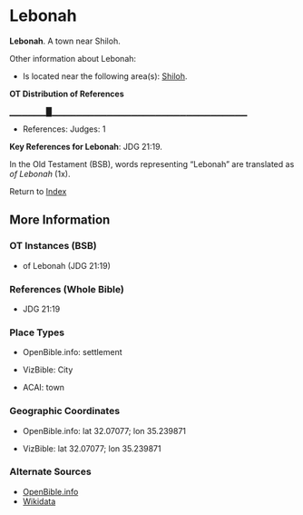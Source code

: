 # Lebonah
**Lebonah**. 
A town near Shiloh. 




Other information about Lebonah:


* Is located near the following area(s): 
[Shiloh](Shiloh.md). 


**OT Distribution of References**

▁▁▁▁▁▁█▁▁▁▁▁▁▁▁▁▁▁▁▁▁▁▁▁▁▁▁▁▁▁▁▁▁▁▁▁▁▁▁
* References: Judges: 1



**Key References for Lebonah**: 
JDG 21:19. 


In the Old Testament (BSB), words representing “Lebonah” are translated as 
*of Lebonah* (1x). 




Return to [Index](00-Index.md)

## More Information

### OT Instances (BSB)

* of Lebonah (JDG 21:19)



### References (Whole Bible)

* JDG 21:19


### Place Types

* OpenBible.info: settlement

* VizBible: City

* ACAI: town



### Geographic Coordinates

* OpenBible.info: lat 32.07077; lon 35.239871

* VizBible: lat 32.07077; lon 35.239871



### Alternate Sources

* [OpenBible.info](https://www.openbible.info/geo/ancient/ab6bb68)
* [Wikidata](http://www.wikidata.org/entity/Q6604394)



